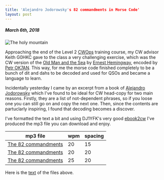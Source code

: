 ```yaml
---
title: 'Alejandro Jodorowsky's 82 commandments in Morse Code'
layout: post
---
```

##### March 6th, 2018

![The holy mountain](/IK0YUP/images/holy_mountain.jpg)

Approaching the end of the Level 2 [CWOps](https://www.cwops.org/) training course, my CW advisor Keith G0HKC gave to the class a very challenging exercise, which was the CW version of the [Old Man and the Sea](https://en.wikipedia.org/wiki/The_Old_Man_and_the_Sea) by [Ernest Hemingway](https://en.wikipedia.org/wiki/Ernest_Hemingway), encoded by [Petr OK7AN](https://www.ok2cqr.com/hamradio/morse-code/122-the-old-man-and-the-sea-in-morse).  This way, for me the morse code finished completely to be a bunch of dit and dahs to be decoded and used for QSOs and became a language to learn.  

Incidentally yesterday I came by an excerpt from a book of [Alejandro Jodorowsky](https://en.wikipedia.org/wiki/Alejandro_Jodorowsky) which I've found to be ideal for CW head-copy for two main reasons.  Firstly, they are a list of not-dependent phrases, so if you loose one you can still go on and copy the next one.  Then, since the contents are partuclarly inspiring, I found that decoding becomes a discover.

I've formatted the text a bit and using DJ1YFK's very good [ebook2cw](https://fkurz.net/ham/ebook2cw.html) I've produced the mp3 file you can download and enjoy.


|mp3 file | wpm | spacing|
|---------|-------|--------|
|[The 82 commandments](82_commandments_20-15.mp3) |  20 | 15 |
|[The 82 commandments](82_commandments_20-20.mp3) |  20 | 20 |
|[The 82 commandments](82_commandments_25-20.mp3) |  25 | 20 |

Here is the [text](82_commandments.txt) of the files above.




